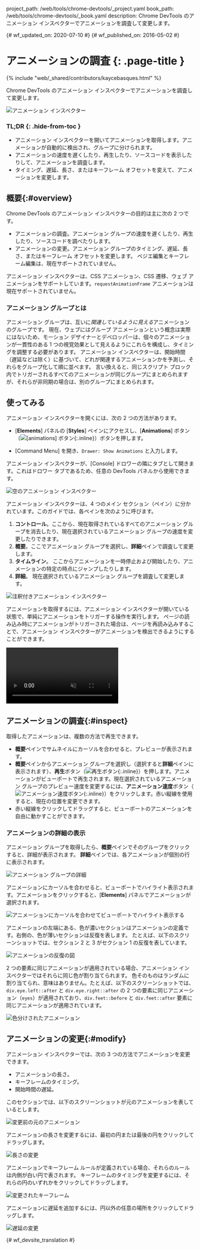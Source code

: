 project_path: /web/tools/chrome-devtools/_project.yaml
book_path: /web/tools/chrome-devtools/_book.yaml
description: Chrome DevTools のアニメーション インスペクターでアニメーションを調査して変更します。

{# wf_updated_on: 2020-07-10 #}
{# wf_published_on: 2016-05-02 #}

# アニメーションの調査 {: .page-title }

{% include "web/_shared/contributors/kaycebasques.html" %}

Chrome DevTools のアニメーション インスペクターでアニメーションを調査して変更します。


![アニメーション インスペクター](imgs/animation-inspector.png)


### TL;DR {: .hide-from-toc }
- アニメーション インスペクターを開いてアニメーションを取得します。アニメーションが自動的に検出され、グループに分けられます。
- アニメーションの速度を遅くしたり、再生したり、ソースコードを表示したりして、アニメーションを調査します。
- タイミング、遅延、長さ、またはキーフレーム オフセットを変えて、アニメーションを変更します。


##  概要{:#overview}

Chrome DevTools のアニメーション インスペクターの目的は主に次の 2 つです。 

* アニメーションの調査。アニメーション グループの速度を遅くしたり、再生したり、ソースコードを調べたりします。
* アニメーションの変更。アニメーション グループのタイミング、遅延、長さ、またはキーフレーム オフセットを変更します。
ベジエ編集とキーフレーム編集は、現在サポートされていません。
 

アニメーション インスペクターは、CSS アニメーション、CSS 遷移、ウェブ アニメーションをサポートしています。`requestAnimationFrame` アニメーションは現在サポートされていません。



###  アニメーション グループとは

アニメーション グループは、互いに*関連しているように見える*アニメーションのグループです。
現在、ウェブにはグループ アニメーションという概念は実際にはないため、モーション デザイナーとデベロッパーは、個々のアニメーションが一貫性のある 1 つの視覚効果として見えるようにこれらを構成し、タイミングを調整する必要があります。
アニメーション インスペクターは、開始時間（遅延などは除く）に基づいて、どれが関連するアニメーションかを予測し、それらをグループ化して順に並べます。
言い換えると、同じスクリプト ブロック内でトリガーされるすべてのアニメーションが同じグループにまとめられますが、それらが非同期の場合は、別のグループにまとめられます。

 

##  使ってみる

アニメーション インスペクターを開くには、次の 2 つの方法があります。

* [**Elements**] パネルの [**Styles**] ペインにアクセスし、[**Animations**] ボタン（![[animations] ボタン](imgs/animations-button.png){:.inline}）ボタンを押します。

 
* [Command Menu] を開き、`Drawer: Show Animations` と入力します。 

アニメーション インスペクターが、[Console] ドロワーの隣にタブとして開きます。これはドロワー タブであるため、任意の DevTools パネルから使用できます。
 

![空のアニメーション インスペクター](imgs/empty-ai.png)

アニメーション インスペクターは、4 つのメイン セクション（ペイン）に分かれています。このガイドでは、各ペインを次のように呼びます。


1. **コントロール**。ここから、現在取得されているすべてのアニメーション グループを消去したり、現在選択されているアニメーション グループの速度を変更したりできます。
2. **概要**。ここでアニメーション グループを選択し、**詳細**ペインで調査して変更します。
3. **タイムライン**。
ここからアニメーションを一時停止および開始したり、アニメーションの特定の時点にジャンプしたりします。
4. **詳細**。
現在選択されているアニメーション グループを調査して変更します。
 

![注釈付きアニメーション インスペクター](imgs/annotated-animation-inspector.png)

アニメーションを取得するには、アニメーション インスペクターが開いている状態で、単純にアニメーションをトリガーする操作を実行します。
ページの読み込み時にアニメーションがトリガーされた場合は、ページを再読み込みすることで、アニメーション インスペクターがアニメーションを検出できるようにすることができます。

 

<video src="animations/capture-animations.mp4"
       autoplay loop muted controls></video>

##  アニメーションの調査{:#inspect}

取得したアニメーションは、複数の方法で再生できます。

* **概要**ペインでサムネイルにカーソルを合わせると、プレビューが表示されます。
* **概要**ペインからアニメーション グループを選択し（選択すると**詳細**ペインに表示されます）、**再生**ボタン（![再生ボタン](imgs/replay-button.png){:.inline}）を押します。アニメーションがビューポートで再生されます。現在選択されているアニメーション グループのプレビュー速度を変更するには、**アニメーション速度**ボタン（![アニメーション速度ボタン](imgs/animation-speed-buttons.png){:.inline}）をクリックします。赤い縦線を使用すると、現在の位置を変更できます。
* 赤い縦線をクリックしてドラッグすると、ビューポートのアニメーションを自由に動かすことができます。 

###  アニメーションの詳細の表示

アニメーション グループを取得したら、**概要**ペインでそのグループをクリックすると、詳細が表示されます。
**詳細**ペインでは、各アニメーションが個別の行に表示されます。
 

![アニメーション グループの詳細](imgs/animation-group-details.png)

アニメーションにカーソルを合わせると、ビューポートでハイライト表示されます。アニメーションをクリックすると、[**Elements**] パネルでアニメーションが選択されます。
 

![アニメーションにカーソルを合わせてビューポートでハイライト表示する](imgs/highlight-animation.png)


アニメーションの左端にある、色が濃いセクションはアニメーションの定義です。右側の、色が薄いセクションは反復を表します。
たとえば、以下のスクリーンショットでは、セクション 2 と 3 がセクション 1 の反復を表しています。
 

![アニメーションの反復の図](imgs/animation-iterations.png)

2 つの要素に同じアニメーションが適用されている場合、アニメーション インスペクターではそれらに同じ色が割り当てられます。
色そのものはランダムに割り当てられ、意味はありません。たとえば、以下のスクリーンショットでは、`div.eye.left::after` と `div.eye.right::after` の 2 つの要素に同じアニメーション（`eyes`）が適用されており、`div.feet::before` と `div.feet::after` 要素に同じアニメーションが適用されています。



 

![色分けされたアニメーション](imgs/color-coded-animations.png)

##  アニメーションの変更{:#modify}

アニメーション インスペクターでは、次の 3 つの方法でアニメーションを変更できます。

* アニメーションの長さ。
* キーフレームのタイミング。
* 開始時間の遅延。

このセクションでは、以下のスクリーンショットが元のアニメーションを表しているとします。


![変更前の元のアニメーション](imgs/modify-original.png)

アニメーションの長さを変更するには、最初の円または最後の円をクリックしてドラッグします。


![長さの変更](imgs/modify-duration.png)

アニメーションでキーフレーム ルールが定義されている場合、それらのルールは内側が白い円で表されます。
キーフレームのタイミングを変更するには、それらの円のいずれかをクリックしてドラッグします。


![変更されたキーフレーム](imgs/modify-keyframe.png)

アニメーションに遅延を追加するには、円以外の任意の場所をクリックしてドラッグします。
 

![遅延の変更](imgs/modify-delay.png)


{# wf_devsite_translation #}
